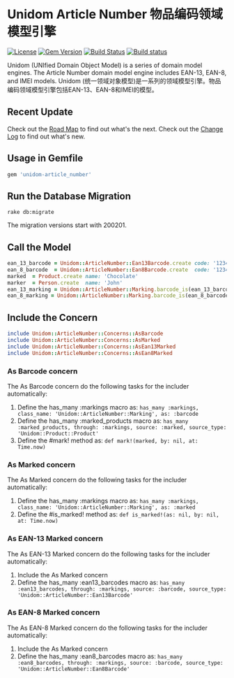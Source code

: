 # Unidom Article Number 物品编码领域模型引擎

[![License](https://img.shields.io/badge/license-MIT-green.svg)](http://opensource.org/licenses/MIT)
[![Gem Version](https://badge.fury.io/rb/unidom-article_number.svg)](https://badge.fury.io/rb/unidom-article_number)
[![Build Status](https://travis-ci.org/topbitdu/unidom-article_number.svg?branch=master)](https://travis-ci.org/topbitdu/unidom-article_number)
[![Build status](https://ci.appveyor.com/api/projects/status/fayn35r72oy5na3u?svg=true)](https://ci.appveyor.com/project/topbitdu/unidom-article-number)

Unidom (UNIfied Domain Object Model) is a series of domain model engines. The Article Number domain model engine includes EAN-13, EAN-8, and IMEI models.
Unidom (统一领域对象模型)是一系列的领域模型引擎。物品编码领域模型引擎包括EAN-13、EAN-8和IMEI的模型。

## Recent Update
Check out the [Road Map](ROADMAP.md) to find out what's the next.
Check out the [Change Log](CHANGELOG.md) to find out what's new.

## Usage in Gemfile
```ruby
gem 'unidom-article_number'
```

## Run the Database Migration
```shell
rake db:migrate
```
The migration versions start with 200201.

## Call the Model
```ruby
ean_13_barcode = Unidom::ArticleNumber::Ean13Barcode.create code: '1234567890123'
ean_8_barcode  = Unidom::ArticleNumber::Ean8Barcode.create  code: '12345678'
marked  = Product.create name: 'Chocolate'
marker  = Person.create  name: 'John'
ean_13_marking = Unidom::ArticleNumber::Marking.barcode_is(ean_13_barcode).marked_is(marked).first_or_create marker: marker, opened_at: Time.now
ean_8_marking = Unidom::ArticleNumber::Marking.barcode_is(ean_8_barcode).marked_is(marked).first_or_create marker: marker, opened_at: Time.now
```

## Include the Concern
```ruby
include Unidom::ArticleNumber::Concerns::AsBarcode
include Unidom::ArticleNumber::Concerns::AsMarked
include Unidom::ArticleNumber::Concerns::AsEan13Marked
include Unidom::ArticleNumber::Concerns::AsEan8Marked
```

### As Barcode concern
The As Barcode concern do the following tasks for the includer automatically:  
1. Define the has_many :markings macro as: ``has_many :markings, class_name: 'Unidom::ArticleNumber::Marking', as: :barcode``
2. Define the has_many :marked_products macro as: ``has_many :marked_products, through: :markings, source: :marked, source_type: 'Unidom::Product::Product'``
3. Define the #mark! method as: ``def mark!(marked, by: nil, at: Time.now)``

### As Marked concern
The As Marked concern do the following tasks for the includer automatically:  
1. Define the has_many :markings macro as: ``has_many :markings, class_name: 'Unidom::ArticleNumber::Marking', as: :marked``
2. Define the #is_marked! method as: ``def is_marked!(as: nil, by: nil, at: Time.now)``

### As EAN-13 Marked concern
The As EAN-13 Marked concern do the following tasks for the includer automatically:  
1. Include the As Marked concern
2. Define the has_many :ean13_barcodes macro as: ``has_many :ean13_barcodes, through: :markings, source: :barcode, source_type: 'Unidom::ArticleNumber::Ean13Barcode'``

### As EAN-8 Marked concern
The As EAN-8 Marked concern do the following tasks for the includer automatically:  
1. Include the As Marked concern
2. Define the has_many :ean8_barcodes macro as: ``has_many :ean8_barcodes, through: :markings, source: :barcode, source_type: 'Unidom::ArticleNumber::Ean8Barcode'``

